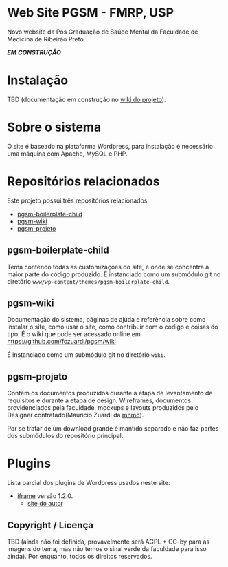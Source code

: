 # Web Site PGSM - FMRP, USP

Novo website da Pós Graduação de Saúde Mental da Faculdade de Medicina de Ribeirão Preto.

***EM CONSTRUÇÃO***

# Instalação

TBD (documentação em construção no [wiki do projeto](https://github.com/fczuardi/pgsm/wiki/_pages)).

# Sobre o sistema

O site é baseado na plataforma Wordpress, para instalação é necessário uma máquina com Apache, MySQL e PHP.

# Repositórios relacionados

Este projeto possui três repositórios relacionados:

* [pgsm-boilerplate-child](https://github.com/fczuardi/pgsm-boilerplate-child)
* [pgsm-wiki](https://github.com/fczuardi/pgsm/wiki/_access)
* [pgsm-projeto](https://github.com/fczuardi/pgsm-projeto)

## pgsm-boilerplate-child

Tema contendo todas as customizações do site, é onde se concentra a maior parte do código produzido. É instanciado como um submódulo git no diretório ````www/wp-content/themes/pgsm-boilerplate-child````.

## pgsm-wiki

Documentação do sistema, páginas de ajuda e referência sobre como instalar o site, como usar o site, como contribuir com o código e coisas do tipo. É o wiki que pode ser acessado online em https://github.com/fczuardi/pgsm/wiki

É instanciado como um submódulo git no diretório ````wiki````.

## pgsm-projeto

Contém os documentos produzidos durante a etapa de levantamento de requisitos e durante a etapa de design. Wireframes, documentos providenciados pela faculdade, mockups e layouts produzidos pelo Designer contratado(Mauricio Zuardi da [mnmo](http://mnmo.com.br)).

Por se tratar de um download grande é mantido separado e não faz partes dos submódulos do repositório principal.

# Plugins

Lista parcial dos plugins de Wordpress usados neste site:

* [iframe](http://wordpress.org/extend/plugins/iframe/) versão 1.2.0.
  * [site do autor](http://web-profile.com.ua/wordpress/plugins/iframe/)

## Copyright / Licença

TBD (ainda não foi definida, provavelmente será AGPL + CC-by para as imagens do tema, mas não temos o sinal verde da faculdade para isso ainda). Por enquanto, todos os direitos reservados.
